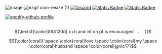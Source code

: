 ![image](https://github.com/user-attachments/assets/664889c9-9436-4adb-bee2-ee7e8873c088)
![ezgif com-resize (1)](https://github.com/user-attachments/assets/c5a84bc2-e366-468a-9b46-59e96e78ffbb)
[![Discord](https://img.shields.io/badge/Discord-%235865F2.svg?&logo=discord&logoColor=white)](https://discord.com/users/1248237938404491265)
[![Static Badge](https://img.shields.io/badge/Atabook-%231f0a0a)](https://odasakunosuke.atabook.org)
[![Static Badge](https://img.shields.io/badge/carrd-d9d2e9)](https://belph3g0r.carrd.co/)

[![spotify-github-profile](https://spotify-github-profile.kittinanx.com/api/view?uid=31saywgu2bcdy7qfeazrs7mrrp7m&cover_image=true&theme=novatorem&show_offline=false&background_color=121212&interchange=true&bar_color=53b14f&bar_color_cover=false)](https://github.com/kittinan/spotify-github-profile)
<p align="center">
<br> ${\textsf{\color{#63120d}  c+h and int on pt is encouraged .    }}$
</p>
<p align="center">

$${\color{coral}I \space \color{coral}love \space \color{coral}my \space \color{coral}husband \space \color{coral}@vic♡}$$
